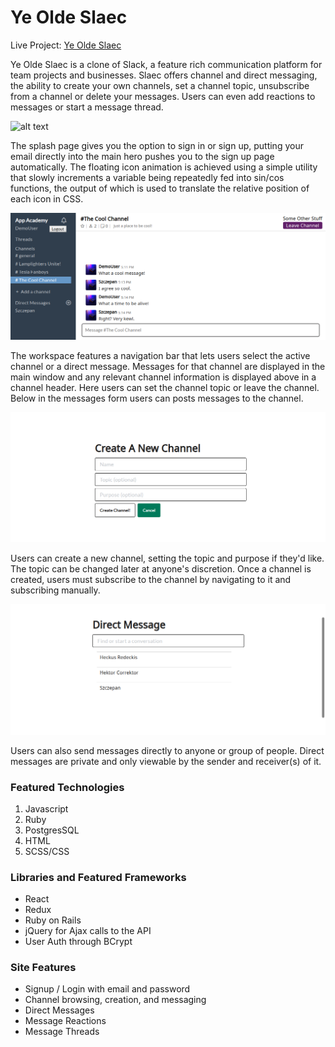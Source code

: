 # Ye Olde Slaec 

Live Project: [Ye Olde Slaec](https://ye-olde-slaec.herokuapp.com "Live Slack clone")

Ye Olde Slaec is a clone of Slack, a feature rich communication platform for
team projects and businesses.  Slaec offers channel and direct messaging, the 
ability to create your own channels, set a channel topic, unsubscribe from a 
channel or delete your messages.  Users can even add reactions to messages or
start a message thread.

![alt text](./app/assets/presentation/splash-home.gif)

The splash page gives you the option to sign in or sign up, putting your email
directly into the main hero pushes you to the sign up page automatically.  The
floating icon animation is achieved using a simple utility that slowly
increments a variable being repeatedly fed into sin/cos functions, the output of which
is used to translate the relative position of each icon in CSS.

![alt text](./app/assets/presentation/channel.png)

The workspace features a navigation bar that lets users select the active channel
or a direct message.  Messages for that channel are displayed in the main window
and any relevant channel information is displayed above in a channel header.
Here users can set the channel topic or leave the channel.  Below in the messages
form users can posts messages to the channel.

<!-- <img src="https://github.com/favicon.ico" width="48"> -->
<!-- <img src="./app/assets/presentation/channel.png" width="1076"> -->

![alt text](./app/assets/presentation/createChannel.png)

Users can create a new channel, setting the topic and purpose if they'd like.
The topic can be changed later at anyone's discretion.
Once a channel is created, users must subscribe to the channel by navigating 
to it and subscribing manually.

![alt text](./app/assets/presentation/createDM.png)

Users can also send messages directly to anyone or group of people.  Direct 
messages are private and only viewable by the sender and receiver(s) of it.

### Featured Technologies
  1. Javascript
  2. Ruby
  3. PostgresSQL
  4. HTML
  5. SCSS/CSS

### Libraries and Featured Frameworks
  - React
  - Redux
  - Ruby on Rails
  - jQuery for Ajax calls to the API
  - User Auth through BCrypt

### Site Features
  * Signup / Login with email and password
  * Channel browsing, creation, and messaging
  * Direct Messages
  * Message Reactions
  * Message Threads
